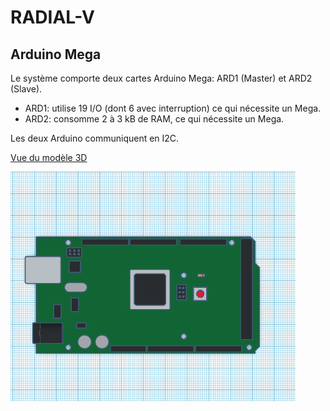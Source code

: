 # RADIAL-V
## Arduino Mega

Le système comporte deux cartes Arduino Mega: ARD1 (Master) et ARD2 (Slave).

* ARD1: utilise 19 I/O (dont 6 avec interruption) ce qui nécessite un Mega.
* ARD2: consomme 2 à 3 kB de RAM, ce qui nécessite un Mega.

Les deux Arduino communiquent en I2C.

[Vue du modèle 3D](Arduino_Mega_2560.stl)

![Vue de la carte](Arduino_Mega_2560.png)
